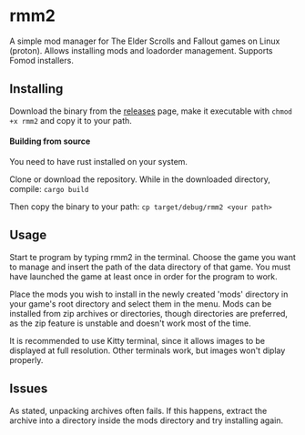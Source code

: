 # rmm2
A simple mod manager for The Elder Scrolls and Fallout games on Linux (proton). Allows installing mods and loadorder management. Supports Fomod installers.


## Installing
Download the binary from the [releases](https://github.com/e-k1/rmm2/releases) page, make it executable with `chmod +x rmm2` and copy it to your path.

#### Building from source
You need to have rust installed on your system.

Clone or download the repository. While in the downloaded directory, compile: `cargo build`

Then copy the binary to your path: `cp target/debug/rmm2 <your path>`

## Usage

Start te program by typing rmm2 in the terminal. Choose the game you want to manage and insert the path of the data directory of that game. You must have launched the game at least once in order for the program to work. 

Place the mods you wish to install in the newly created 'mods' directory in your game's root directory and select them in the menu. Mods can be installed from zip archives or directories, though directories are preferred, as the zip feature is unstable and doesn't work most of the time. 

It is recommended to use Kitty terminal, since it allows images to be displayed at full resolution. Other terminals work, but images won't diplay properly.


## Issues

As stated, unpacking archives often fails. If this happens, extract the archive into a directory inside the mods directory and try installing again.

